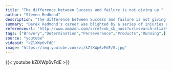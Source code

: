 ```yaml
---
title: "The difference between Success and failure is not giving up."
author: "Steven Redhead"
description: "The difference between Success and failure is not giving up. - Steven Redhead quotes from GetInspired365.com"
summary: "Derek Redmond's career was blighted by a series of injuries and at the 1992 Olympic Games in Barcelona he tore his hamstring in the 400 metres semi-final. He had to finish the race and his Dad refused to let him finish by himself."
referenceurl: "http://www.amazon.com/s/ref=nb_sb_noss?url=search-alias%3Daps&field-keywords=1992++olympics&rh=i%3Aaps%2Ck%3A1992++olympics"
tags: ["Bravery","Determination","Perseverance","Products","Running",]
source: "youtube"
videoid: "kZlXWp6vFdE"
image: "https://img.youtube.com/vi/kZlXWp6vFdE/0.jpg"
---
```


{{< youtube kZlXWp6vFdE >}}
